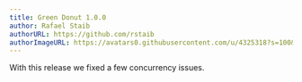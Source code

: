 ```yaml
---
title: Green Donut 1.0.0
author: Rafael Staib
authorURL: https://github.com/rstaib
authorImageURL: https://avatars0.githubusercontent.com/u/4325318?s=100&v=4
---
```


With this release we fixed a few concurrency issues.

